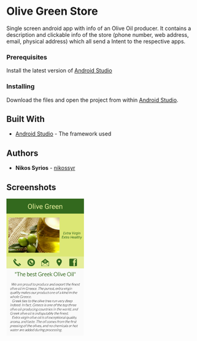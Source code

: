 # Olive Green Store
Single screen android app with info of an Olive Oil producer. It contains a description and clickable info of the store (phone number, web address, email, physical address) which all send a Intent to the respective apps.

### Prerequisites

Install the latest version of [Android Studio](https://developer.android.com/studio)

### Installing

Download the files and open the project from within [Android Studio](https://developer.android.com/studio).

## Built With

* [Android Studio](https://developer.android.com/studio) - The framework used

## Authors

* **Nikos Syrios** - [nikossyr](https://github.com/nikossyr)

## Screenshots
<a target="_blank" href="./images/Screenshot_1.png">
  <img src="./images/Screenshot_1.png" alt="Screenshot 1" width="40%">
</a>
     
